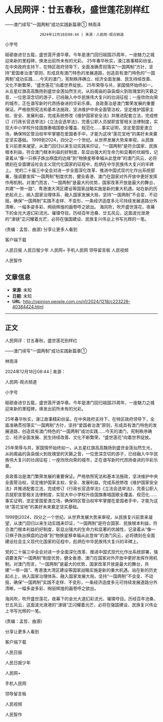 # 人民网评：廿五春秋，盛世莲花别样红
——澳门续写“一国两制”成功实践新篇章①
林雨泽


					2024年12月18日08:44 | 来源：人民网-观点频道


小字号





砥砺奋进廿五载，盛世莲开谱华章。今年是澳门回归祖国25周年，一座魅力之城迎来新的里程碑，焕发出前所未有的光彩。
25年春华秋实，濠江故事精彩纷呈。在中央政府支持下，在特区政府领导下，全面准确贯彻落实“一国两制”方针，坚持“爱国者治澳”原则，形成具有澳门特色的发展道路，创造具有澳门特色的“一国两制”成功实践……今天的澳门，宪制秩序确立、经济全面发展、民生持续改善、文化不断繁荣，“盛世莲花”向着世界绽放。
25年荣辱与共，家国情怀始终如一。从五星红旗高高飘扬到盛世金莲灿然生光，从妈阁庙的袅袅烟火到玫瑰堂的天籁之音，一位思深念切的游子，已经融入中华民族伟大复兴的壮阔征程；一座欣欣向荣的城市，正在谱写新时代昂扬奋进的华彩乐章。
良政善治是澳门繁荣发展的重要保证。严格依照宪法和基本法施政，坚决维护中央全面管治权，坚定维护国家主权、安全、发展利益，完成系统修改《维护国家安全法》并推进配套立法，完成修订《行政长官选举法》《立法会选举法》，完善公职人员就职宣誓相关法律制度，实现大中小学校升挂国旗奏唱国歌全覆盖、规范化……事实证明，坚定爱国爱澳立场，确保特区管治权牢牢掌握在爱国者手中，才能为这块“莲花宝地”的美好未来奠定坚实基础。
1999到2024，四分之一个世纪。从世界发展大势来审视，从民族复兴前景来凝望，从澳门回归以来生动实践来印证，“一国两制”是符合国家、民族根本利益，符合澳门根本利益的好制度，彰显出强大的生命力和显著的优越性，记录着从“像一只棋子跌出棋盘的边缘”到“物换星移幸福从此登岸”的澳门风云，必将镌刻在全面建设社会主义现代化国家的征程中，彪炳在中华民族伟大复兴的丰碑上。
党的二十届三中全会对进一步全面深化改革、推进中国式现代化作出系统部署，强调要发挥“一国两制”制度优势，健全香港、澳门在国家对外开放中更好发挥作用机制。对澳门而言，“一国两制”是最大的优势，国家改革开放是最大的舞台，共建“一带一路”、粤港澳大湾区建设等国家战略实施是新的重大机遇。站在新的历史起点上，纳入国家治理体系、融入国家发展大局，坚持“一国两制”不会变、不动摇，确保“一国两制”实践不走样、不变形，一条经济适度多元可持续发展道路分外清晰，一幅多姿多彩、绚丽辉煌的画卷呼之欲出。
海风吹，吹开盛世莲花，夜幕下的金光大道幻彩流光、璀璨夺目。历经百年沧桑、廿五风云，这面波光潋滟的“濠镜”正闪耀着光芒，必将在强国建设、民族复兴伟业上书写光辉的一笔。

(责编：孟哲、曲源)
分享让更多人看到  


客户端下载

人民日报
人民日报少年
人民网+
手机人民网
领导留言板
人民视频

人民智作

## 文章信息

- **来源**: 未知
- **日期**: 未知
- **URL**: http://opinion.people.com.cn/n1/2024/1218/c223228-40384424.html

---

## 正文

人民网评：廿五春秋，盛世莲花别样红

——澳门续写“一国两制”成功实践新篇章①

林雨泽

2024年12月18日08:44 | 来源：

人民网-观点频道

小字号

砥砺奋进廿五载，盛世莲开谱华章。今年是澳门回归祖国25周年，一座魅力之城迎来新的里程碑，焕发出前所未有的光彩。

25年春华秋实，濠江故事精彩纷呈。在中央政府支持下，在特区政府领导下，全面准确贯彻落实“一国两制”方针，坚持“爱国者治澳”原则，形成具有澳门特色的发展道路，创造具有澳门特色的“一国两制”成功实践……今天的澳门，宪制秩序确立、经济全面发展、民生持续改善、文化不断繁荣，“盛世莲花”向着世界绽放。

25年荣辱与共，家国情怀始终如一。从五星红旗高高飘扬到盛世金莲灿然生光，从妈阁庙的袅袅烟火到玫瑰堂的天籁之音，一位思深念切的游子，已经融入中华民族伟大复兴的壮阔征程；一座欣欣向荣的城市，正在谱写新时代昂扬奋进的华彩乐章。

良政善治是澳门繁荣发展的重要保证。严格依照宪法和基本法施政，坚决维护中央全面管治权，坚定维护国家主权、安全、发展利益，完成系统修改《维护国家安全法》并推进配套立法，完成修订《行政长官选举法》《立法会选举法》，完善公职人员就职宣誓相关法律制度，实现大中小学校升挂国旗奏唱国歌全覆盖、规范化……事实证明，坚定爱国爱澳立场，确保特区管治权牢牢掌握在爱国者手中，才能为这块“莲花宝地”的美好未来奠定坚实基础。

1999到2024，四分之一个世纪。从世界发展大势来审视，从民族复兴前景来凝望，从澳门回归以来生动实践来印证，“一国两制”是符合国家、民族根本利益，符合澳门根本利益的好制度，彰显出强大的生命力和显著的优越性，记录着从“像一只棋子跌出棋盘的边缘”到“物换星移幸福从此登岸”的澳门风云，必将镌刻在全面建设社会主义现代化国家的征程中，彪炳在中华民族伟大复兴的丰碑上。

党的二十届三中全会对进一步全面深化改革、推进中国式现代化作出系统部署，强调要发挥“一国两制”制度优势，健全香港、澳门在国家对外开放中更好发挥作用机制。对澳门而言，“一国两制”是最大的优势，国家改革开放是最大的舞台，共建“一带一路”、粤港澳大湾区建设等国家战略实施是新的重大机遇。站在新的历史起点上，纳入国家治理体系、融入国家发展大局，坚持“一国两制”不会变、不动摇，确保“一国两制”实践不走样、不变形，一条经济适度多元可持续发展道路分外清晰，一幅多姿多彩、绚丽辉煌的画卷呼之欲出。

海风吹，吹开盛世莲花，夜幕下的金光大道幻彩流光、璀璨夺目。历经百年沧桑、廿五风云，这面波光潋滟的“濠镜”正闪耀着光芒，必将在强国建设、民族复兴伟业上书写光辉的一笔。

(责编：孟哲、曲源)

分享让更多人看到

客户端下载

人民日报

人民日报少年

人民网+

手机人民网

领导留言板

人民视频

人民智作

